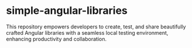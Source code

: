 # simple-angular-libraries
This repository empowers developers to create, test, and share beautifully crafted Angular libraries with a seamless local testing environment, enhancing productivity and collaboration.
